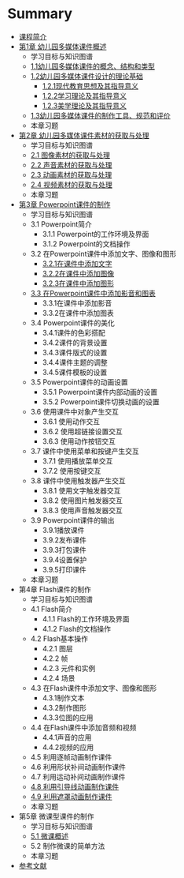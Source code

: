 # Summary

* [课程简介](README.md)
* [第1章  幼儿园多媒体课件概述](chapter1.md)
  * 学习目标与知识图谱
  * [1.1幼儿园多媒体课件的概念、结构和类型](chapter1/11you-er-yuan-duo-mei-ti-ke-jian-de-gai-nian-3001-jie-gou-he-lei-xing.md)
  * [1.2幼儿园多媒体课件设计的理论基础](chapter1/12you-er-yuan-duo-mei-ti-ke-jian-she-ji-de-li-lun-ji-chu.md)
    * [1.2.1现代教育思想及其指导意义](chapter1/12you-er-yuan-duo-mei-ti-ke-jian-she-ji-de-li-lun-ji-chu/121xian-dai-jiao-yu-si-xiang-ji-qi-zhi-dao-yi-yi.md)
    * [1.2.2学习理论及其指导意义](chapter1/12you-er-yuan-duo-mei-ti-ke-jian-she-ji-de-li-lun-ji-chu/122xue-xi-li-lun-ji-qi-zhi-dao-yi-yi.md)
    * [1.2.3美学理论及其指导意义](chapter1/12you-er-yuan-duo-mei-ti-ke-jian-she-ji-de-li-lun-ji-chu/123mei-xue-li-lun-ji-qi-zhi-dao-yi-yi.md)
  * [1.3幼儿园多媒体课件的制作工具、规范和评价](chapter1/13you-er-yuan-duo-mei-ti-ke-jian-de-zhi-zuo-gong-ju-3001-gui-fan-he-ping-jia.md)
  * 本章习题
* [第2章  幼儿园多媒体课件素材的获取与处理](di-2-zhang-you-er-yuan-duo-mei-ti-ke-jian-su-cai-de-huo-qu-yu-chu-li.md)
  * 学习目标与知识图谱
  * [2.1 图像素材的获取与处理](di-2-zhang-you-er-yuan-duo-mei-ti-ke-jian-su-cai-de-huo-qu-yu-chu-li/21-tu-xiang-su-cai-de-huo-qu-yu-chu-li.md)
  * [2.2 声音素材的获取与处理](di-2-zhang-you-er-yuan-duo-mei-ti-ke-jian-su-cai-de-huo-qu-yu-chu-li/22-sheng-yin-su-cai-de-huo-qu-yu-chu-li.md)
  * [2.3 动画素材的获取与处理](di-2-zhang-you-er-yuan-duo-mei-ti-ke-jian-su-cai-de-huo-qu-yu-chu-li/23-dong-hua-su-cai-de-huo-qu-yu-chu-li.md)
  * [2.4 视频素材的获取与处理](di-2-zhang-you-er-yuan-duo-mei-ti-ke-jian-su-cai-de-huo-qu-yu-chu-li/24-shi-pin-su-cai-de-huo-qu-yu-chu-li.md)
  * 本章习题
* [第3章  Powerpoint课件的制作](di-3-zhang-powerpoint-ke-jian-de-zhi-zuo.md)
  * 学习目标与知识图谱
  * 3.1 Powerpoint简介
    * 3.1.1 Powerpoint的工作环境及界面
    * 3.1.2 Powerpoint的文档操作
  * 3.2 在Powerpoint课件中添加文字、图像和图形
    * [3.2.1在课件中添加文字](321zai-ke-jian-zhong-tian-jia-wen-zi.md)
    * [3.2.2在课件中添加图像](322zai-ke-jian-zhong-tian-jia-tu-xiang.md)
    * [3.2.3在课件中添加图形](323zai-ke-jian-zhong-tian-jia-tu-xing.md)
  * [3.3 在Powerpoint课件中添加影音和图表](33-zai-powerpoint-ke-jian-zhong-tian-jia-ying-yin-he-tu-biao.md)
    * 3.3.1在课件中添加影音
    * 3.3.2在课件中添加图表
  * 3.4 Powerpoint课件的美化
    * 3.4.1课件的色彩搭配
    * 3.4.2课件的背景设置
    * 3.4.3课件版式的设置
    * 3.4.4课件主题的调整
    * 3.4.5课件模板的设置
  * 3.5 Powerpoint课件的动画设置
    * 3.5.1 Powerpoint课件内部动画的设置
    * 3.5.2 Powerpoint课件切换动画的设置
  * 3.6 使用课件中对象产生交互
    * 3.6.1 使用动作交互
    * 3.6.2 使用超链接设置交互
    * 3.6.3 使用动作按钮交互
  * 3.7 课件中使用菜单和按键产生交互
    * 3.7.1 使用播放菜单交互
    * 3.7.2 使用按键交互
  * 3.8 课件中使用触发器产生交互
    * 3.8.1 使用文字触发器交互
    * 3.8.2 使用图片触发器交互
    * 3.8.3 使用声音触发器交互
  * 3.9 Powerpoint课件的输出
    * 3.9.1播放课件
    * 3.9.2发布课件
    * 3.9.3打包课件
    * 3.9.4设置保护
    * 3.9.5打印课件
  * 本章习题
* 第4章  Flash课件的制作
  * 学习目标与知识图谱
  * 4.1 Flash简介
    * 4.1.1 Flash的工作环境及界面
    * 4.1.2 Flash的文档操作
  * 4.2 Flash基本操作
    * 4.2.1 图层
    * 4.2.2 帧
    * 4.2.3 元件和实例
    * 4.2.4 场景
  * 4.3 在Flash课件中添加文字、图像和图形
    * 4.3.1制作文本
    * 4.3.2制作图形
    * 4.3.3位图的应用
  * 4.4 在Flash课件中添加音频和视频
    * 4.4.1声音的应用
    * 4.4.2视频的应用
  * 4.5 利用逐帧动画制作课件
  * 4.6 利用形状补间动画制作课件
  * 4.7 利用运动补间动画制作课件
  * [4.8 利用引导线动画制作课件](48-li-yong-yin-dao-xian-dong-hua-zhi-zuo-ke-jian.md)
  * [4.9 利用遮罩动画制作课件](49-li-yong-zhe-zhao-dong-hua-zhi-zuo-ke-jian.md)
  * 本章习题
* 第5章  微课型课件的制作
  * 学习目标与知识图谱
  * [5.1 微课概述](51-wei-ke-gai-shu.md)
  * 5.2 制作微课的简单方法
  * 本章习题
* [参考文献](can-kao-wen-xian.md)

